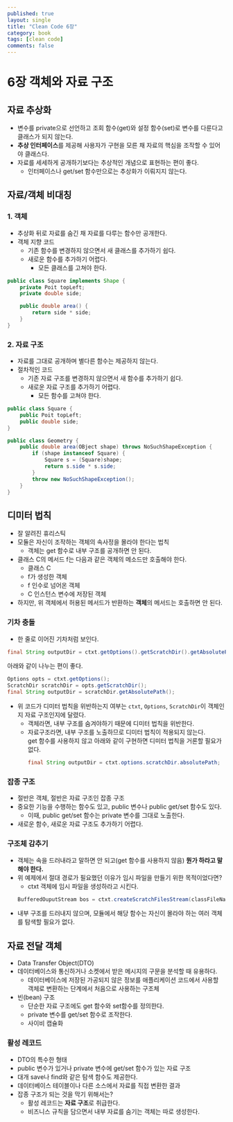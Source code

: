 ```yaml
---
published: true
layout: single
title: "Clean Code 6장"
category: book
tags: [clean code]
comments: false
---
```


# 6장 객체와 자료 구조

## 자료 추상화

- 변수를 private으로 선언하고 조회 함수(get)와 설정 함수(set)로 변수를 다룬다고 클래스가 되지 않는다.
- **추상 인터페이스**를 제공해 사용자가 구현을 모른 채 자료의 핵심을 조작할 수 있어야 클래스다.
- 자료를 세세하게 공개하기보다는 추상적인 개념으로 표현하는 편이 좋다.
  - 인터페이스나 get/set 함수만으로는 추상화가 이뤄지지 않는다.

## 자료/객체 비대칭

### 1. **객체**

- 추상화 뒤로 자료를 숨긴 채 자료를 다루는 함수만 공개한다.
- 객체 지향 코드
  - 기존 함수를 변경하지 않으면서 새 클래스를 추가하기 쉽다.
  - 새로운 함수를 추가하기 어렵다.
    - 모든 클래스를 고쳐야 한다.

```java
public class Square implements Shape {
    private Poit topLeft;
    private double side;

    public double area() {
        return side * side;
    }
}
```

### 2. **자료 구조**

- 자료를 그대로 공개하며 별다른 함수는 제공하지 않는다.
- 절차적인 코드
  - 기존 자료 구조를 변경하지 않으면서 새 함수를 추가하기 쉽다.
  - 새로운 자료 구조를 추가하기 어렵다.
    - 모든 함수를 고쳐야 한다.

```java
public class Square {
    public Poit topLeft;
    public double side;
}

public class Geometry {
    public double area(OBject shape) throws NoSuchShapeException {
        if (shape instanceof Square) {
            Square s = (Square)shape;
            return s.side * s.side;
        }
        throw new NoSuchShapeException();
    }
}
```

## 디미터 법칙

- 잘 알려진 휴리스틱
- 모듈은 자신이 조작하는 객체의 속사정을 몰라야 한다는 법칙
  - 객체는 get 함수로 내부 구조를 공개하면 안 된다.
- 클래스 C의 메서드 f는 다음과 같은 객체의 메소드만 호출해야 한다.
  - 클래스 C
  - f가 생성한 객체
  - f 인수로 넘어온 객체
  - C 인스턴스 변수에 저장된 객체
- 하지만, 위 객체에서 허용된 메서드가 반환하는 **객체**의 메서드는 호출하면 안 된다.

### 기차 충돌

- 한 줄로 이어진 기차처럼 보인다.

```java
final String outputDir = ctxt.getOptions().getScratchDir().getAbsolutePath();
```

아래와 같이 나누는 편이 좋다.

```java
Options opts = ctxt.getOptions();
ScratchDir scratchDir = opts.getScratchDir();
final String outputDir = scratchDir.getAbsolutePath();
```

- 위 코드가 디미터 법칙을 위반하는지 여부는 `ctxt`, `Options`, `ScratchDir`이 객체인지 자료 구조인지에 달렸다.
  - 객체라면, 내부 구조를 숨겨야하기 때문에 디미터 법칙을 위반한다.
  - 자료구조라면, 내부 구조를 노출하므로 디미터 법칙이 적용되지 않는다.  
    get 함수를 사용하지 않고 아래와 같이 구현하면 디미터 법칙을 거론할 필요가 없다.
    ```java
    final String outputDir = ctxt.options.scratchDir.absolutePath;
    ```

### 잡종 구조

- 절반은 객체, 절반은 자료 구조인 잡종 구조
- 중요한 기능을 수행하는 함수도 있고, public 변수나 public get/set 함수도 있다.
  - 이때, public get/set 함수는 private 변수를 그대로 노출한다.
- 새로운 함수, 새로운 자료 구조도 추가하기 어렵다.

### 구조체 감추기

- 객체는 속을 드러내라고 말하면 안 되고(get 함수를 사용하지 않음) **뭔가 하라고 말해야 한다.**
- 위 예제에서 절대 경로가 필요했던 이유가 임시 파일을 만들기 위한 목적이었다면?
  - ctxt 객체에 임시 파일을 생성하라고 시킨다.
  ```java
  BufferedOuputStream bos = ctxt.createScratchFilesStream(classFileName);
  ```
- 내부 구조를 드러내지 않으며, 모듈에서 해당 함수는 자신이 몰라야 하는 여러 객체를 탐색할 필요가 없다.

## 자료 전달 객체

- Data Transfer Object(DTO)
- 데이터베이스와 통신하거나 소켓에서 받은 메시지의 구문을 분석할 때 유용하다.
  - 데이터베이스에 저장된 가공되지 않은 정보를 애플리케이션 코드에서 사용할 객체로 변환하는 단계에서 처음으로 사용하는 구조체
- 빈(bean) 구조
  - 단순한 자료 구조에도 get 함수와 set함수를 정의한다.
  - private 변수를 get/set 함수로 조작한다.
  - 사이비 캡슐화

### 활성 레코드

- DTO의 특수한 형태
- public 변수가 있거나 private 변수에 get/set 함수가 있는 자료 구조
- 대개 save나 find와 같은 탐색 함수도 제공한다.
- 데이터베이스 테이블이나 다른 소스에서 자료를 직접 변환한 결과
- 잡종 구조가 되는 것을 막기 위해서는?
  - 활성 레코드는 **자료 구조**로 취급한다.
  - 비즈니스 규칙을 담으면서 내부 자료를 숨기는 객체는 따로 생성한다.
